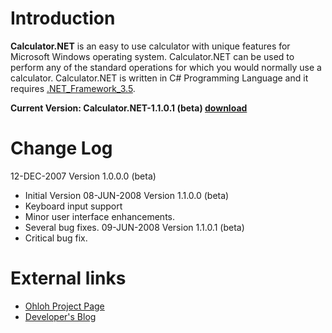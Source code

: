 # Introduction #

**Calculator.NET** is an easy to use calculator with unique features for Microsoft Windows operating system. Calculator.NET can be used to perform any of the standard operations for which you would normally use a calculator. Calculator.NET is written in C# Programming Language and it requires [.NET\_Framework\_3.5](http://www.microsoft.com/downloads/details.aspx?FamilyId=333325FD-AE52-4E35-B531-508D977D32A6&displaylang=en).

**Current Version: Calculator.NET-1.1.0.1 (beta) [download](http://calculator.googlecode.com/files/Calculator.NET-1.1.0.1-Setup.exe)**

# Change Log #

12-DEC-2007 Version 1.0.0.0 (beta)
  * Initial Version
08-JUN-2008 Version 1.1.0.0 (beta)
  * Keyboard input support
  * Minor user interface enhancements.
  * Several bug fixes.
09-JUN-2008 Version 1.1.0.1 (beta)
  * Critical bug fix.

# External links #
  * [Ohloh Project Page](http://www.ohloh.net/projects/10231)
  * [Developer's Blog](http://kesara.lk/)